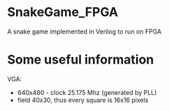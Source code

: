 # SnakeGame_FPGA
A snake game implemented in Verilog to run on FPGA

# Some useful information
VGA: 
- 640x480 - clock 25.175 Mhz (generated by PLL)
- field 40x30, thus every square is 16x16 pixels
